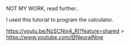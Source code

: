 NOT MY WORK, read further..

I used this tutorial to program the calculator.

https://youtu.be/NzSCNjn4_RI?feature=shared > https://www.youtube.com/@NeuralNine
